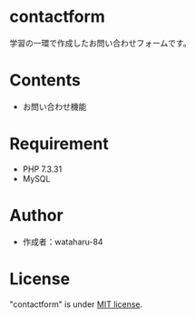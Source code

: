 # contactform
学習の一環で作成したお問い合わせフォームです。

# Contents
- お問い合わせ機能

# Requirement
- PHP 7.3.31
- MySQL

# Author
- 作成者：wataharu-84

# License
"contactform" is under [MIT license](https://en.wikipedia.org/wiki/MIT_License).
